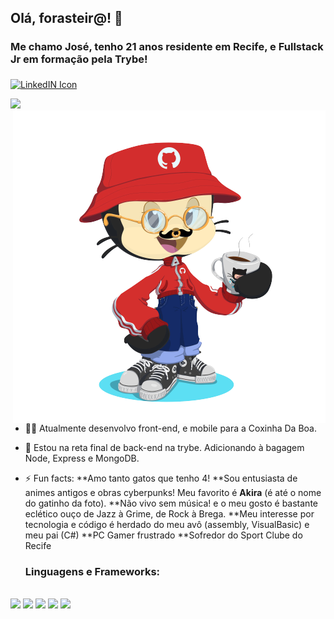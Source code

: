 ## Olá, forasteir@! 🤙

### Me chamo José, tenho 21 anos residente em Recife, e Fullstack Jr em formação pela Trybe! <br> <a target="_blank" href="https://www.linkedin.com/in/moraisgabri/">
  <img align="middle" alt="LinkedIN Icon" width="40px" src="https://www.flaticon.com/svg/vstatic/svg/174/174857.svg?token=exp=1620608718~hmac=8aeaed4251aa49ac73b9f3c05e2510bf" />
</a>

<p align="left">
<img src="https://github-readme-stats.vercel.app/api?username=moraisgabri&theme=gruvbox&hide=issues&show_icons=true" />
<img align="right" alt="me as octocat" width="500px" src="https://github.com/moraisgabri/moraisgabri/blob/main/myocto.png?raw=true" />
</p>

- 🧑‍💻 Atualmente desenvolvo front-end, e mobile para a Coxinha Da Boa.
- 🧠 Estou na reta final de back-end na trybe. Adicionando à bagagem Node, Express e MongoDB.
- ⚡ Fun facts: 
  **Amo tanto gatos que tenho 4! 
  **Sou entusiasta de animes antigos e obras cyberpunks! Meu favorito é __Akira__ (é até o nome do gatinho da foto).
  **Não vivo sem música! e o meu gosto é bastante eclético ouço de Jazz à Grime, de Rock à Brega.
  **Meu interesse por tecnologia e código é herdado do meu avô (assembly, VisualBasic) e meu pai (C#)
  **PC Gamer frustrado
  **Sofredor do Sport Clube do Recife
  
  ### Linguagens e Frameworks: 
<p>
</br>
  <img width="50" src="https://www.flaticon.com/svg/vstatic/svg/1260/1260775.svg?token=exp=1620613555~hmac=9b400cb0cdad8230cfd907d5cb0b4b7f" />
  <img width="50" src="https://www.flaticon.com/svg/vstatic/svg/541/541509.svg?token=exp=1620614226~hmac=46395d4badc356822cafba95bf9c1fd2" />
  <img width="50" src="https://www.flaticon.com/svg/vstatic/svg/888/888909.svg?token=exp=1620614277~hmac=ebcfcb71c8f05d0de2cd96636eb77f3f" />
  <img width="50" src="https://www.flaticon.com/svg/vstatic/svg/888/888847.svg?token=exp=1620614386~hmac=ab066127d320634eb353de64ded38c9f" />
  <img width="50" src="https://www.flaticon.com/svg/vstatic/svg/919/919825.svg?token=exp=1620614481~hmac=7d0960499728c5169497f5d906450557" />
</p>

